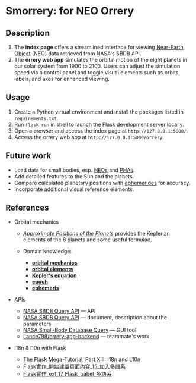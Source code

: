 # Smorrery: for NEO Orrery

## Description

1. The **index page** offers a streamlined interface for viewing [Near-Earth Object](https://en.wikipedia.org/wiki/Near-Earth_object) (NEO) data retrieved from NASA's SBDB API.
2. The **orrery web app** simulates the orbital motion of the eight planets in our solar system from 1900 to 2100. Users can adjust the simulation speed via a control panel and toggle visual elements such as orbits, labels, and axes for enhanced viewing. 

## Usage

1. Create a Python virtual environment and install the packages listed in `requirements.txt`.
2. Run `flask run` in shell to launch the Flask development server locally.
3. Open a browser and access the index page at `http://127.0.0.1:5000/`.
4. Access the orrery web app at `http://127.0.0.1:5000/orrery`.

## Future work

- Load data for small bodies, esp. [NEOs](https://en.wikipedia.org/wiki/Near-Earth_object) and [PHAs](https://en.wikipedia.org/wiki/Potentially_hazardous_object).
- Add detailed features to the Sun and the planets.
- Compare calculated planetary positions with [ephemerides](https://ssd.jpl.nasa.gov/planets/eph_export.html) for accuracy.
- Incorporate additional visual reference elements.

## References
- Orbital mechanics
    - [*Approximate Positions of the Planets*](https://ssd.jpl.nasa.gov/planets/approx_pos.html) provides the Keplerian elements of the 8 planets and some useful formulae.


    - Domain knowledge: 
        - [**orbital mechanics**](https://en.wikipedia.org/wiki/Orbital_mechanics)
        - [**orbital elements**](https://en.wikipedia.org/wiki/Orbital_elements)
        - [**Kepler's equation**](https://en.wikipedia.org/wiki/Kepler%27s_equation)
        - [**epoch**](https://en.wikipedia.org/wiki/Epoch_(astronomy))
        - [**ephemeris**](https://en.wikipedia.org/wiki/Ephemeris#Modern_ephemeris)

- APIs
    - [NASA SBDB Query API](https://ssd-api.jpl.nasa.gov/sbdb_query.api)  — API
    - [NASA SBDB Query API](https://ssd-api.jpl.nasa.gov/doc/sbdb_query.html) — document, description about the parameters
    - [NASA Small-Body Database Query](https://ssd.jpl.nasa.gov/tools/sbdb_query.html) — GUI tool 
    - [Lance798/orrery-app-backend](https://github.com/Lance798/orrery-app-backend) — teammate's work

- i18n & l10n with Flask
    - [The Flask Mega-Tutorial, Part XIII: I18n and L10n](https://blog.miguelgrinberg.com/post/the-flask-mega-tutorial-part-xiii-i18n-and-l10n)
    - [Flask實作_開始建置頁面內容_15_加入多語系](https://hackmd.io/@shaoeChen/Sydgiqsz7?type=view)
    - [Flask實作_ext_17_Flask_babel_多語系](https://hackmd.io/@shaoeChen/SyX5xZWz7?type=view)
